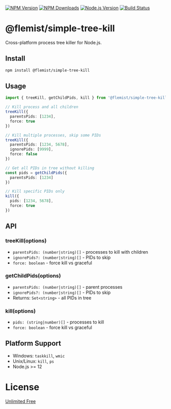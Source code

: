 <!-- Markdown Docs: -->
<!-- https://guides.github.com/features/mastering-markdown/#GitHub-flavored-markdown -->
<!-- https://daringfireball.net/projects/markdown/basics -->
<!-- https://daringfireball.net/projects/markdown/syntax -->

[![NPM Version][npm-image]][npm-url]
[![NPM Downloads][downloads-image]][downloads-url]
[![Node.js Version][node-version-image]][node-version-url]
[![Build Status][github-actions-badge]][github-actions-url]

# @flemist/simple-tree-kill

Cross-platform process tree killer for Node.js.

## Install

```bash
npm install @flemist/simple-tree-kill
```

## Usage

```typescript
import { treeKill, getChildPids, kill } from '@flemist/simple-tree-kill'

// Kill process and all children
treeKill({
  parentsPids: [1234],
  force: true
})

// Kill multiple processes, skip some PIDs
treeKill({
  parentsPids: [1234, 5678],
  ignorePids: [9999],
  force: false
})

// Get all PIDs in tree without killing
const pids = getChildPids({
  parentsPids: [1234]
})

// Kill specific PIDs only
kill({
  pids: [1234, 5678],
  force: true
})
```

## API

### treeKill(options)
- `parentsPids: (number|string)[]` - processes to kill with children
- `ignorePids?: (number|string)[]` - PIDs to skip
- `force: boolean` - force kill vs graceful

### getChildPids(options)  
- `parentsPids: (number|string)[]` - parent processes
- `ignorePids?: (number|string)[]` - PIDs to skip
- Returns: `Set<string>` - all PIDs in tree

### kill(options)
- `pids: (string|number)[]` - processes to kill
- `force: boolean` - force kill vs graceful

## Platform Support

- Windows: `taskkill`, `wmic`
- Unix/Linux: `kill`, `ps`
- Node.js >= 12

# License

[Unlimited Free](LICENSE)

[npm-image]: https://img.shields.io/npm/v/@flemist/simple-tree-kill.svg
[npm-url]: https://npmjs.org/package/@flemist/simple-tree-kill
[node-version-image]: https://img.shields.io/node/v/@flemist/simple-tree-kill.svg
[node-version-url]: https://nodejs.org/en/download/
[github-actions-badge]: https://github.com/NikolayMakhonin/simple-tree-kill/actions/workflows/build.yml/badge.svg
[github-actions-url]: https://github.com/NikolayMakhonin/simple-tree-kill/actions
[downloads-image]: https://img.shields.io/npm/dm/@flemist/simple-tree-kill.svg
[downloads-url]: https://npmjs.org/package/@flemist/simple-tree-kill
[npm-url]: https://npmjs.org/package/@flemist/simple-tree-kill
